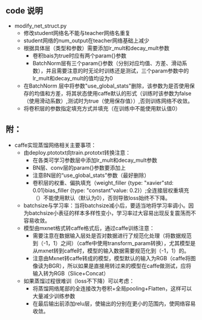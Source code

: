 ## code 说明

* modify_net_struct.py
	* 修改student网络名不能与teacher网络名重复
	* student网络的num_output在teacher网络基础上减少
	* 根据具体层（类型和参数）需要添加lr_mult和decay_mult参数
		* 卷积bais为true时应有两个param{}参数
		* BatchNorm层有三个param{}参数（分别对应均值、方差、滑动系数），并且需要注意的时无论时训练还是测试，三个param参数中的lr_mult和decay_mult的值均设为0
	* 在BatchNorm 层中将参数"use_global_stats"删除，该参数为是否使用保存的均值和方差，将其状态使用caffe默认的形式（训练时该参数为false（使用滑动系数）,测试时为true（使用保存值））,否则训练网络不收敛。   
	* 将卷积层的参数指定填充方式并填充（在训练中不能使用默认值0）   

## 附：

* caffe实现蒸馏网络相关主要事项：
	* 由deploy.ptototxt向train.prototxt转换注意：
		* 在各类可学习参数层中添加lr_mult和decay_mult参数
		* BN层、conv层的param{}参数要添加上
		* 注意BN层的“use_global_stats”参数（最好删除）  
		* 卷积层的权重、偏执填充（weight_filler {type: "xavier"std: 0.01}bias_filler {type: "constant"value: 0.2}）;全连接层权重填充（）不能使用默认（默认为0），否则导致loss始终不下降。   
	* batchsize与学习率：当将batchsize减小后，要适当地将学习率调小。因为batchsize小表征的样本多样性变小，学习率过大容易出现反复震荡而不容易收敛。
	* 模型由mxnet格式转caffe格式后，通过caffe训练注意：
		* 需要注意在数据输入层处是否对数据进行了规范化处理（将数据规范到（-1，1）之间）（caffe中使用transform_param转换），尤其模型是从mxnet转到caffe时，模型的输入数据需要规范化到（-1，1）的。
		* 注意由Mxnet转caffe转成的模型，模型默认的输入为RGB（caffe将图像读为BGR），所以如果是直接用转过来的模型在caffe做测试，应将输入转为RGB（Slice+Concat）  
	* 如果蒸馏过程很难训（loss不下降）可以考虑：
		* 将蒸馏网络尾部的全连接改为卷积+全局pooling+Flatten，这样可以大量减少训练参数     
		* 在最后输出前添加relu层，使输出的分别在更小的范围内，使网络容易收敛。   